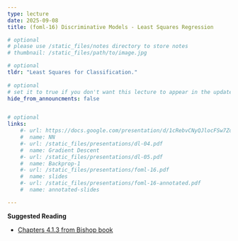 ```yaml
---
type: lecture
date: 2025-09-08
title: (foml-16) Discriminative Models - Least Squares Regression

# optional
# please use /static_files/notes directory to store notes
# thumbnail: /static_files/path/to/image.jpg

# optional
tldr: "Least Squares for Classification."
  
# optional
# set it to true if you don't want this lecture to appear in the updates section
hide_from_announcments: false


# optional
links: 
    #- url: https://docs.google.com/presentation/d/1cRebvCNyQJlocFSw7ZdAgM7NPZMNd49_6jfU4V1Vgj4/edit?usp=sharing
    #  name: NN
    #- url: /static_files/presentations/dl-04.pdf
    #  name: Gradient Descent
    #- url: /static_files/presentations/dl-05.pdf
    #  name: Backprop-1
    #- url: /static_files/presentations/foml-16.pdf
    #  name: slides
    #- url: /static_files/presentations/foml-16-annotated.pdf
    #  name: annotated-slides

---
```


**Suggested Reading**
- [Chapters 4.1.3 from Bishop book](https://www.microsoft.com/en-us/research/wp-content/uploads/2006/01/Bishop-Pattern-Recognition-and-Machine-Learning-2006.pdf)
